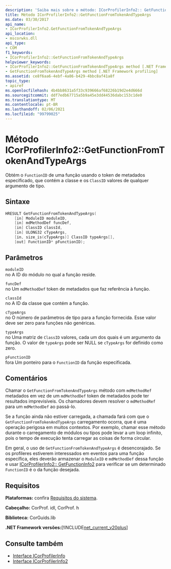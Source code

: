 ```yaml
---
description: 'Saiba mais sobre o método: ICorProfilerInfo2:: GetFunctionFromTokenAndTypeArgs'
title: Método ICorProfilerInfo2::GetFunctionFromTokenAndTypeArgs
ms.date: 03/30/2017
api_name:
- ICorProfilerInfo2.GetFunctionFromTokenAndTypeArgs
api_location:
- mscorwks.dll
api_type:
- COM
f1_keywords:
- ICorProfilerInfo2::GetFunctionFromTokenAndTypeArgs
helpviewer_keywords:
- ICorProfilerInfo2::GetFunctionFromTokenAndTypeArgs method [.NET Framework profiling]
- GetFunctionFromTokenAndTypeArgs method [.NET Framework profiling]
ms.assetid: ce8f6aa6-4ebf-4a86-b429-4bbc8af41a8f
topic_type:
- apiref
ms.openlocfilehash: 4b4bb8631a5f33c939666af68226b19d2e4d666d
ms.sourcegitcommit: ddf7edb67715a5b9a45e3dd44536dabc153c1de0
ms.translationtype: MT
ms.contentlocale: pt-BR
ms.lasthandoff: 02/06/2021
ms.locfileid: "99799025"
---
```

# <a name="icorprofilerinfo2getfunctionfromtokenandtypeargs-method"></a>Método ICorProfilerInfo2::GetFunctionFromTokenAndTypeArgs

Obtém o `FunctionID` de uma função usando o token de metadados especificado, que contém a classe e os `ClassID` valores de qualquer argumento de tipo.  
  
## <a name="syntax"></a>Sintaxe  
  
```cpp  
HRESULT GetFunctionFromTokenAndTypeArgs(  
    [in] ModuleID moduleID,  
    [in] mdMethodDef funcDef,  
    [in] ClassID classId,  
    [in] ULONG32 cTypeArgs,  
    [in, size_is(cTypeArgs)] ClassID typeArgs[],  
    [out] FunctionID* pFunctionID);  
```  
  
## <a name="parameters"></a>Parâmetros  

 `moduleID`  
 no A ID do módulo no qual a função reside.  
  
 `funcDef`  
 no Um `mdMethodDef` token de metadados que faz referência à função.  
  
 `classId`  
 no A ID da classe que contém a função.  
  
 `cTypeArgs`  
 no O número de parâmetros de tipo para a função fornecida. Esse valor deve ser zero para funções não genéricas.  
  
 `typeArgs`  
 no Uma matriz de `ClassID` valores, cada um dos quais é um argumento da função. O valor de `typeArgs` pode ser NULL se `cTypeArgs` for definido como zero.  
  
 `pFunctionID`  
 fora Um ponteiro para o `FunctionID` da função especificada.  
  
## <a name="remarks"></a>Comentários  

 Chamar o `GetFunctionFromTokenAndTypeArgs` método com `mdMethodRef` metadados em vez de um `mdMethodDef` token de metadados pode ter resultados imprevisíveis. Os chamadores devem resolver o `mdMethodRef` para um `mdMethodDef` ao passá-lo.  
  
 Se a função ainda não estiver carregada, a chamada fará com que o `GetFunctionFromTokenAndTypeArgs` carregamento ocorra, que é uma operação perigosa em muitos contextos. Por exemplo, chamar esse método durante o carregamento de módulos ou tipos pode levar a um loop infinito, pois o tempo de execução tenta carregar as coisas de forma circular.  
  
 Em geral, o uso de `GetFunctionFromTokenAndTypeArgs` é desencorajado. Se os profileres estiverem interessados em eventos para uma função específica, eles deverão armazenar o `ModuleID` e `mdMethodDef` dessa função e usar [ICorProfilerInfo2:: GetFunctionInfo2](icorprofilerinfo2-getfunctioninfo2-method.md) para verificar se um determinado `FunctionID` é o da função desejada.  
  
## <a name="requirements"></a>Requisitos  

 **Plataformas:** confira [Requisitos do sistema](../../get-started/system-requirements.md).  
  
 **Cabeçalho:** CorProf. idl, CorProf. h  
  
 **Biblioteca:** CorGuids.lib  
  
 **.NET Framework versões:**[!INCLUDE[net_current_v20plus](../../../../includes/net-current-v20plus-md.md)]  
  
## <a name="see-also"></a>Consulte também

- [Interface ICorProfilerInfo](icorprofilerinfo-interface.md)
- [Interface ICorProfilerInfo2](icorprofilerinfo2-interface.md)
